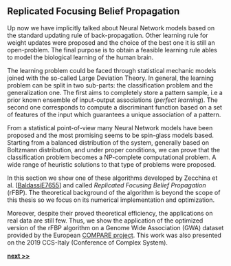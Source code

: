 ## Replicated Focusing Belief Propagation

Up now we have implicitly talked about Neural Network models based on the standard updating rule of back-propagation.
Other learning rule for weight updates were proposed and the choice of the best one it is still an open-problem.
The final purpose is to obtain a feasible learning rule ables to model the biological learning of the human brain.

The learning problem could be faced through statistical mechanic models joined with the so-called Large Deviation Theory.
In general, the learning problem can be split in two sub-parts: the classification problem and the generalization one.
The first aims to completely store a pattern sample, i.e a prior known ensemble of input-output associations (*perfect learning*).
The second one corresponds to compute a discriminant function based on a set of features of the input which guarantees a unique association of a pattern.

From a statistical point-of-view many Neural Network models have been proposed and the most promising seems to be spin-glass models based.
Starting from a balanced distribution of the system, generally based on Boltzmann distribution, and under proper conditions, we can prove that the classification problem becomes a NP-complete computational problem.
A wide range of heuristic solutions to that type of problems were proposed.

In this section we show one of these algorithms developed by Zecchina et al. [[BaldassiE7655](https://www.pnas.org/content/113/48/E7655)] and called *Replicated Focusing Belief Propagation* (rFBP).
The theoretical background of the algorithm is beyond the scope of this thesis so we focus on its numerical implementation and optimization.

Moreover, despite their proved theoretical efficiency, the applications on real data are still few.
Thus, we show the application of the optimized version of the rFBP algorithm on a Genome Wide Association (GWA) dataset provided by the European [COMPARE project](https://www.compare-europe.eu/).
This work was also presented on the 2019 CCS-Italy (Conference of Complex System).

[**next >>**](./Implementation.md)
